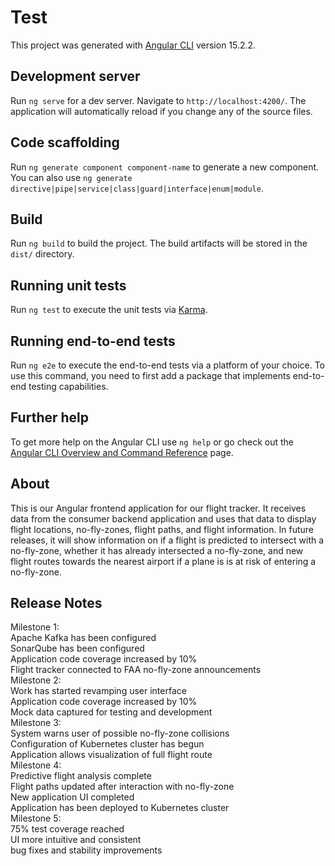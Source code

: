 # Test

This project was generated with [Angular CLI](https://github.com/angular/angular-cli) version 15.2.2.

## Development server

Run `ng serve` for a dev server. Navigate to `http://localhost:4200/`. The application will automatically reload if you change any of the source files.

## Code scaffolding

Run `ng generate component component-name` to generate a new component. You can also use `ng generate directive|pipe|service|class|guard|interface|enum|module`.

## Build

Run `ng build` to build the project. The build artifacts will be stored in the `dist/` directory.

## Running unit tests

Run `ng test` to execute the unit tests via [Karma](https://karma-runner.github.io).

## Running end-to-end tests

Run `ng e2e` to execute the end-to-end tests via a platform of your choice. To use this command, you need to first add a package that implements end-to-end testing capabilities.

## Further help

To get more help on the Angular CLI use `ng help` or go check out the [Angular CLI Overview and Command Reference](https://angular.io/cli) page.

## About

This is our Angular frontend application for our flight tracker. It receives data from the consumer backend application and uses that data to display flight locations, no-fly-zones, flight paths, and flight information. In future releases, it will show information on if a flight is predicted to intersect with a no-fly-zone, whether it has already intersected a no-fly-zone, and new flight routes towards the nearest airport if a plane is is at risk of entering a no-fly-zone.

## Release Notes

Milestone 1:  
Apache Kafka has been configured  
SonarQube has been configured  
Application code coverage increased by 10%  
Flight tracker connected to FAA no-fly-zone announcements  
Milestone 2:  
Work has started revamping user interface  
Application code coverage increased by 10%  
Mock data captured for testing and development  
Milestone 3:  
System warns user of possible no-fly-zone collisions  
Configuration of Kubernetes cluster has begun  
Application allows visualization of full flight route  
Milestone 4:  
Predictive flight analysis complete  
Flight paths updated after interaction with no-fly-zone  
New application UI completed  
Application has been deployed to Kubernetes cluster  
Milestone 5:  
75% test coverage reached  
UI more intuitive and consistent  
bug fixes and stability improvements  

